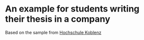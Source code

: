 # An example for students writing their thesis in a company

Based on the sample from [Hochschule Koblenz](https://www.hs-koblenz.de/fileadmin/media/fb_ingenieurwesen/ET/Pruefungsamt/Masterarbeit/Master_-_Mustervertrag_fuer_Studierende_15.11.2013.pdf)